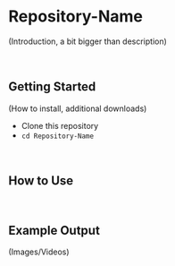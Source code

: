 # Repository-Name
(Introduction, a bit bigger than description)

<br>

## Getting Started
(How to install, additional downloads)
* Clone this repository
* `cd Repository-Name`

<br>

## How to Use


<br>

## Example Output
(Images/Videos)

